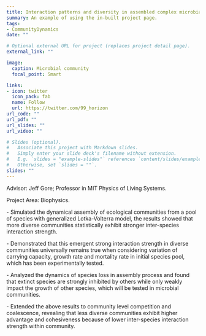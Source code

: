 ```yaml
---
title: Interaction patterns and diversity in assembled complex microbial communities
summary: An example of using the in-built project page.
tags:
- CommunityDynamics
date: ""

# Optional external URL for project (replaces project detail page).
external_link: ""

image:
  caption: Microbial community
  focal_point: Smart

links:
- icon: twitter
  icon_pack: fab
  name: Follow
  url: https://twitter.com/99_horizon
url_code: ""
url_pdf: ""
url_slides: ""
url_video: ""

# Slides (optional).
#   Associate this project with Markdown slides.
#   Simply enter your slide deck's filename without extension.
#   E.g. `slides = "example-slides"` references `content/slides/example-slides.md`.
#   Otherwise, set `slides = ""`.
slides: ""
---
```


Advisor: Jeff Gore; Professor in MIT Physics of Living Systems.  

Project Area: Biophysics. 

\- Simulated the dynamical assembly of ecological communities from a pool of species with generalized Lotka-Volterra model, the results showed that more diverse communities statistically exhibit stronger inter-species interaction strength.  

\-	Demonstrated that this emergent strong interaction strength in diverse communities universally remains true when considering variation of carrying capacity, growth rate and mortality rate in initial species pool, which has been experimentally tested.

\-	Analyzed the dynamics of species loss in assembly process and found that extinct species are strongly inhibited by others while only weakly impact the growth of other species, which will be tested in microbial communities.

\-	Extended the above results to community level competition and coalescence, revealing that less diverse communities exhibit higher advantage and cohesiveness because of lower inter-species interaction strength within community.
